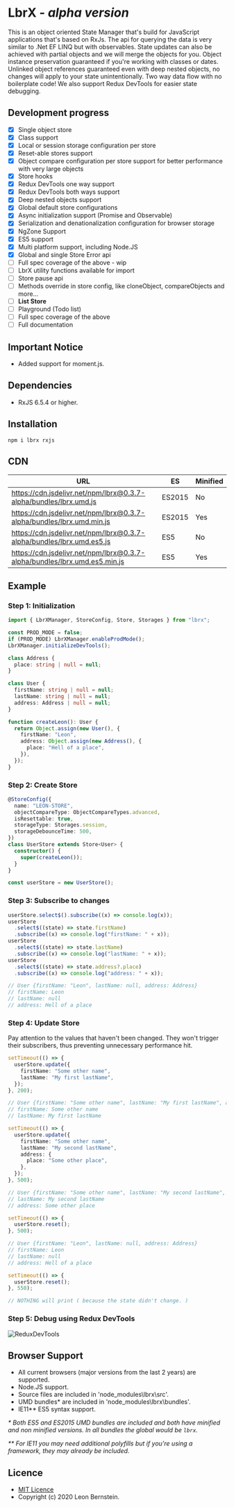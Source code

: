 # LbrX - _alpha version_

This is an object oriented State Manager that's build for JavaScript applications that's based on RxJs. The api for querying the data is very similar to .Net EF LINQ but with observables. State updates can also be achieved with partial objects and we will merge the objects for you. Object instance preservation guaranteed if you're working with classes or dates. Unlinked object references guaranteed even with deep nested objects, no changes will apply to your state unintentionally. Two way data flow with no boilerplate code! We also support Redux DevTools for easier state debugging.

## Development progress

- [x] Single object store
- [x] Class support
- [x] Local or session storage configuration per store
- [x] Reset-able stores support
- [x] Object compare configuration per store support for better performance with very large objects
- [x] Store hooks
- [x] Redux DevTools one way support
- [x] Redux DevTools both ways support
- [x] Deep nested objects support
- [x] Global default store configurations
- [x] Async initialization support (Promise and Observable)
- [x] Serialization and denationalization configuration for browser storage
- [x] NgZone Support
- [x] ES5 support
- [x] Multi platform support, including Node.JS
- [x] Global and single Store Error api
- [ ] Full spec coverage of the above - wip
- [ ] LbrX utility functions available for import
- [ ] Store pause api
- [ ] Methods override in store config, like cloneObject, compareObjects and more...
- [ ] **List Store**
- [ ] Playground (Todo list)
- [ ] Full spec coverage of the above
- [ ] Full documentation

## Important Notice

- Added support for moment.js.

## Dependencies

- RxJS 6.5.4 or higher.

## Installation

```bach
npm i lbrx rxjs
```

## CDN

| URL                                                                         | ES     | Minified |
| --------------------------------------------------------------------------- | ------ | -------- |
| <https://cdn.jsdelivr.net/npm/lbrx@0.3.7-alpha/bundles/lbrx.umd.js>         | ES2015 | No       |
| <https://cdn.jsdelivr.net/npm/lbrx@0.3.7-alpha/bundles/lbrx.umd.min.js>     | ES2015 | Yes      |
| <https://cdn.jsdelivr.net/npm/lbrx@0.3.7-alpha/bundles/lbrx.umd.es5.js>     | ES5    | No       |
| <https://cdn.jsdelivr.net/npm/lbrx@0.3.7-alpha/bundles/lbrx.umd.es5.min.js> | ES5    | Yes      |

## Example

### Step 1: Initialization

```typescript
import { LbrXManager, StoreConfig, Store, Storages } from "lbrx";

const PROD_MODE = false;
if (PROD_MODE) LbrXManager.enableProdMode();
LbrXManager.initializeDevTools();

class Address {
  place: string | null = null;
}

class User {
  firstName: string | null = null;
  lastName: string | null = null;
  address: Address | null = null;
}

function createLeon(): User {
  return Object.assign(new User(), {
    firstName: "Leon",
    address: Object.assign(new Address(), {
      place: "Hell of a place",
    }),
  });
}
```

### Step 2: Create Store

```typescript
@StoreConfig({
  name: "LEON-STORE",
  objectCompareType: ObjectCompareTypes.advanced,
  isResettable: true,
  storageType: Storages.session,
  storageDebounceTime: 500,
})
class UserStore extends Store<User> {
  constructor() {
    super(createLeon());
  }
}

const userStore = new UserStore();
```

### Step 3: Subscribe to changes

```typescript
userStore.select$().subscribe((x) => console.log(x));
userStore
  .select$((state) => state.firstName)
  .subscribe((x) => console.log("firstName: " + x));
userStore
  .select$((state) => state.lastName)
  .subscribe((x) => console.log("lastName: " + x));
userStore
  .select$((state) => state.address?.place)
  .subscribe((x) => console.log("address: " + x));

// User {firstName: "Leon", lastName: null, address: Address}
// firstName: Leon
// lastName: null
// address: Hell of a place
```

### Step 4: Update Store

Pay attention to the values that haven't been changed. They won't trigger their subscribers, thus preventing unnecessary performance hit.

```typescript
setTimeout(() => {
  userStore.update({
    firstName: "Some other name",
    lastName: "My first lastName",
  });
}, 200);

// User {firstName: "Some other name", lastName: "My first lastName", address: Address}
// firstName: Some other name
// lastName: My first lastName

setTimeout(() => {
  userStore.update({
    firstName: "Some other name",
    lastName: "My second lastName",
    address: {
      place: "Some other place",
    },
  });
}, 500);

// User {firstName: "Some other name", lastName: "My second lastName", address: Address}
// lastName: My second lastName
// address: Some other place

setTimeout(() => {
  userStore.reset();
}, 500);

// User {firstName: "Leon", lastName: null, address: Address}
// firstName: Leon
// lastName: null
// address: Hell of a place

setTimeout(() => {
  userStore.reset();
}, 550);

// NOTHING will print ( because the state didn't change. )
```

### Step 5: Debug using Redux DevTools

![ReduxDevTools](https://lh3.googleusercontent.com/8OTs0-DeqWlIGDU67xmLJCFm3gB2QVilTpUzpt3R_p-5BwS3Utam1VB18kIodxBxckO_CVUt-Ydpl41fJ4pAVspGvC0qWt8Xh3qRKUZweKTEFjQlhPvoep3xHcLSWFUj-RYJ7EeiyQ=w2400)

## Browser Support

- All current browsers (major versions from the last 2 years) are supported.
- Node.JS support.
- Source files are included in 'node_modules\lbrx\src'.
- UMD bundles\* are included in 'node_modules\lbrx\bundles'.
- IE11\*\* ES5 syntax support.

_\* Both ES5 and ES2015 UMD bundles are included and both have minified and non minified versions. In all bundles the global would be `lbrx`._

_\*\* For IE11 you may need additional polyfills but if you're using a framework, they may already be included._

## Licence

- [MIT Licence](https://github.com/LbJS/LbrX/blob/master/LICENSE)
- Copyright (c) 2020 Leon Bernstein.
